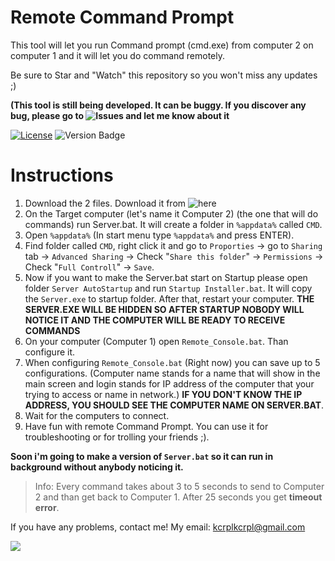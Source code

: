 # Remote Command Prompt
This tool will let you run Command prompt (cmd.exe) from computer 2 on computer 1 and it will let you do command remotely.

Be sure to Star and "Watch" this repository so you won't miss any updates ;)

<b>(This tool is still being developed. It can be buggy. If you discover any bug, please go to ![Issues](https://github.com/KcrPL/Remote-Command-Prompt/issues) and let me know about it</b>

[![License](https://img.shields.io/github/license/KcrPL/Remote-Command-Prompt.svg?style=flat-square)](http://www.gnu.org/licenses/agpl-3.0)
![Version Badge](https://img.shields.io/github/release/KcrPL/Remote-Command-Prompt.svg?style=flat-square)

# Instructions
1) Download the 2 files. Download it from ![here](https://github.com/KcrPL/Remote-Command-Prompt/releases)
2) On the Target computer (let's name it Computer 2) (the one that will do commands) run Server.bat. It will create a folder in `%appdata%` called `CMD`.
3) Open `%appdata%` (In start menu type `%appdata%` and press ENTER).
4) Find folder called `CMD`, right click it and go to `Proporties` -> go to `Sharing` tab -> `Advanced Sharing` -> Check "`Share this folder`" -> `Permissions` -> Check "`Full Controll`" -> `Save`.
5) Now if you want to make the Server.bat start on Startup please open folder `Server AutoStartup` and run `Startup Installer.bat`. It will copy the `Server.exe` to startup folder. After that, restart your computer. <b>THE SERVER.EXE WILL BE HIDDEN SO AFTER STARTUP NOBODY WILL NOTICE IT AND THE COMPUTER WILL BE READY TO RECEIVE COMMANDS</b>
6) On your computer (Computer 1) open `Remote_Console.bat`. Than configure it.
7) When configuring `Remote_Console.bat` (Right now) you can save up to 5 configurations. (Computer name stands for a name that will show in the main screen and login stands for IP address of the computer that your trying to access or name in network.) <b>IF YOU DON'T KNOW THE IP ADDRESS, YOU SHOULD SEE THE COMPUTER NAME ON SERVER.BAT</b>.
8) Wait for the computers to connect.
9) Have fun with remote Command Prompt. You can use it for troubleshooting or for trolling your friends ;).

<b>Soon i'm going to make a version of `Server.bat` so it can run in background without anybody noticing it.</b>

>Info: Every command takes about 3 to 5 seconds to send to Computer 2 and than get back to Computer 1. After 25 seconds you get <b>timeout error</b>.

If you have any problems, contact me! My email: kcrplkcrpl@gmail.com

![](https://i.imgur.com/jOcx8zH.png)
